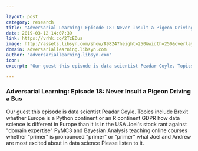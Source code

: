 ```yaml
---

layout: post
category: research
title: "Adversarial Learning: Episode 18: Never Insult a Pigeon Driving a Bus"
date: 2019-03-12 14:07:39
link: https://vrhk.co/2TzEDua
image: http://assets.libsyn.com/show/89824?height=250&width=250&overlay=true
domain: adversariallearning.libsyn.com
author: "adversariallearning.libsyn.com"
icon: 
excerpt: "Our guest this episode is data scientist Peadar Coyle. Topics include Brexit whether Europe is a Python continent or an R continent GDPR how data science is different in Europe than it is in the USA Joel's stock rant against \"domain expertise\" PyMC3 and Bayesian Analysis teaching online courses whether \"primer\" is pronounced \"primer\" or \"primer\" what Joel and Andrew are most excited about in data science Please listen to it."

---
```


### Adversarial Learning: Episode 18: Never Insult a Pigeon Driving a Bus

Our guest this episode is data scientist Peadar Coyle. Topics include Brexit whether Europe is a Python continent or an R continent GDPR how data science is different in Europe than it is in the USA Joel's stock rant against "domain expertise" PyMC3 and Bayesian Analysis teaching online courses whether "primer" is pronounced "primer" or "primer" what Joel and Andrew are most excited about in data science Please listen to it.